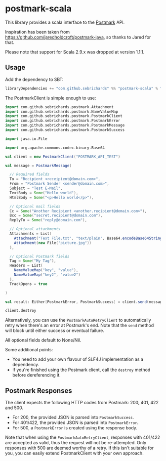 # postmark-scala

This library provides a scala interface to the [Postmark](http://postmarkapp.com) API.

Inspiration has been taken from https://github.com/jaredholdcroft/postmark-java, so thanks to Jared for that.

Please note that support for Scala 2.9.x was dropped at version 1.1.1.

## Usage

Add the dependency to SBT:

```scala
libraryDependencies += "com.github.sebrichards" %% "postmark-scala" % "1.1.1"
```

The PostmarkClient is simple enough to use:

```scala
import com.github.sebrichards.postmark.Attachment
import com.github.sebrichards.postmark.NameValueMap
import com.github.sebrichards.postmark.PostmarkClient
import com.github.sebrichards.postmark.PostmarkError
import com.github.sebrichards.postmark.PostmarkMessage
import com.github.sebrichards.postmark.PostmarkSuccess

import java.io.File

import org.apache.commons.codec.binary.Base64

val client = new PostmarkClient("POSTMARK_API_TEST")

val message = PostmarkMessage(

  // Required fields
  To = "Recipient <receipient@domain.com>",
  From = "Postmark Sender <sender@domain.com>",
  Subject = "Test E-Mail",
  TextBody = Some("Hello world"),
  HtmlBody = Some("<p>Hello world</p>"),

  // Optional mail fields
  Cc = Some("Another Recipient <another.recipient@domain.com>"),
  Bcc = Some("secret.recipient@domain.com"),
  ReplyTo = Some("reply@domain.com"),

  // Optional attachments
  Attachments = List(
    Attachment("Text File.txt", "text/plain", Base64.encodeBase64String("Hello world".getBytes)),
    Attachment(new File("picture.jpg"))
  ),

  // Optional Postmark fields
  Tag = Some("My Tag"),
  Headers = List(
    NameValueMap("key", "value"),
    NameValueMap("key2", "value2")
  ),
  TrackOpens = true

)

val result: Either[PostmarkError, PostmarkSuccess] = client.send(message)

client.destroy
```

Alternatively, you can use the `PostmarkAutoRetryClient` to automatically retry when there's an error at Postmark's end.
Note that the `send` method will block until either success or eventual failure.

All optional fields default to None/Nil.

Some additional points:

* You need to add your own flavour of SLF4J implementation as a dependency.
* If you're finished using the Postmark client, call the `destroy` method before dereferencing it.

## Postmark Responses

The client expects the following HTTP codes from Postmark: 200, 401, 422 and 500.

* For 200, the provided JSON is parsed into `PostmarkSuccess`.
* For 401/422, the provided JSON is parsed into `PostmarkError`.
* For 500, a `PostmarkError` is created using the response body.

Note that when using the `PostmarkAutoRetryClient`, responses with 401/422 are accepted as valid, thus the request will not be re-attempted.
Only responses with 500 are deemed worthy of a retry. If this isn't suitable for you, you can easily extend PostmarkClient with your own approach.

